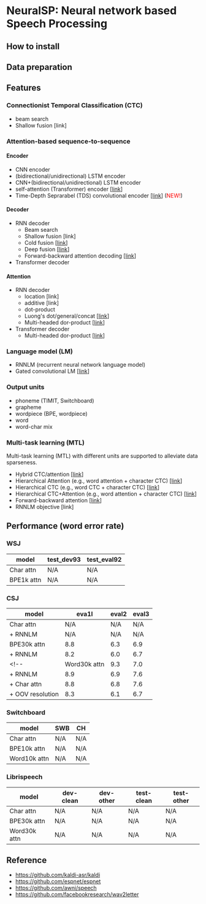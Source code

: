 # NeuralSP: Neural network based Speech Processing

## How to install

## Data preparation

## Features
### Connectionist Temporal Classification (CTC)
  - beam search
  - Shallow fusion [link]

### Attention-based sequence-to-sequence
#### Encoder
  - CNN encoder
  - (bidirectional/unidirectional) LSTM encoder
  - CNN+(bidirectional/unidirectional) LSTM encoder
  - self-attention (Transformer) encoder [[link](https://arxiv.org/abs/1706.03762)]
  - Time-Depth Seprarabel (TDS) convolutional encoder [[link](https://arxiv.org/abs/1904.02619)] (<font color="Red">NEW!</font>)

#### Decoder
  - RNN decoder
    - Beam search
    - Shallow fusion [link]
    - Cold fusion [[link](https://arxiv.org/abs/1708.06426)]
    - Deep fusion [[link](https://arxiv.org/abs/1503.03535)]
    - Forward-backward attention decoding [[link](https://www.isca-speech.org/archive/Interspeech_2018/pdfs/1160.pdf)]
    <!-- - cache -->
  - Transformer decoder

#### Attention
  - RNN decoder
    - location [link]
    - additive [link]
    - dot-product
    - Luong's dot/general/concat [[link](https://aclweb.org/anthology/D15-1166)]
    - Multi-headed dor-product [[link](https://arxiv.org/abs/1706.03762)]
  - Transformer decoder
    - Multi-headed dor-product [[link](https://arxiv.org/abs/1706.03762)]

### Language model (LM)
  - RNNLM (recurrent neural network language model)
  - Gated convolutional LM [[link](https://arxiv.org/abs/1612.08083)]

### Output units
  - phoneme (TIMIT, Switchboard)
  - grapheme
  - wordpiece (BPE, wordpiece)
  - word
  - word-char mix

### Multi-task learning (MTL)
Multi-task learning (MTL) with different units are supported to alleviate data sparseness.
  - Hybrid CTC/attention [[link](https://www.merl.com/publications/docs/TR2017-190.pdf)]
  - Hierarchical Attention (e.g., word attention + character CTC) [[link](http://sap.ist.i.kyoto-u.ac.jp/lab/bib/intl/INA-SLT18.pdf)]
  - Hierarchical CTC (e.g., word CTC + character CTC) [[link](https://arxiv.org/abs/1711.10136)]
  - Hierarchical CTC+Attention (e.g., word attention + character CTC) [[link](http://www.sap.ist.i.kyoto-u.ac.jp/lab/bib/intl/UEN-ICASSP18.pdf)]
  - Forward-backward attention [[link](https://www.isca-speech.org/archive/Interspeech_2018/pdfs/1160.pdf)]
  - RNNLM objective [link]

## Performance (word error rate)
### WSJ
| model | test_dev93 | test_eval92 |
| --- | --- | --- |
| Char attn | N/A | N/A |
| BPE1k attn | N/A | N/A |

### CSJ
| model | eva1l | eval2 | eval3 |
| --- | --- | --- | --- |
| Char attn | N/A | N/A | N/A |
| + RNNLM  | N/A | N/A | N/A |
| BPE30k attn | 8.8 | 6.3 | 6.9 |
| + RNNLM | 8.2 | 6.0 | 6.7 |
<!-- | Word30k attn | 9.3 | 7.0 | 7.9 |
| + RNNLM | 8.9 | 6.9 | 7.6 |
| + Char attn | 8.8 | 6.8 | 7.6 |
| + OOV resolution | 8.3 | 6.1 | 6.7 | -->

### Switchboard
| model | SWB | CH |
| --- | --- | --- |
| Char attn | N/A | N/A |
| BPE10k attn | N/A | N/A |
| Word10k attn | N/A | N/A |

### Librispeech
| model | dev-clean | dev-other | test-clean | test-other |
| --- | --- | --- | --- | --- |
| Char attn | N/A | N/A | N/A | N/A |
| BPE30k attn | N/A | N/A | N/A | N/A |
| Word30k attn | N/A | N/A | N/A | N/A |


## Reference
- https://github.com/kaldi-asr/kaldi
- https://github.com/espnet/espnet
- https://github.com/awni/speech
- https://github.com/facebookresearch/wav2letter

<!-- ## TODO
- WFST decoder
- Minimum WER training
- Convolutional decoder
- Speech Translation
- Tacotron2 -->
